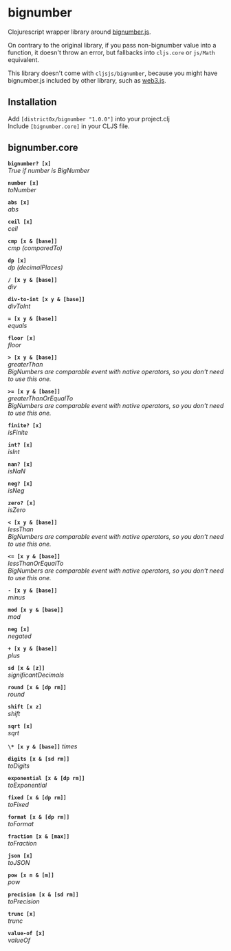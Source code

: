 # bignumber

Clojurescript wrapper library around [bignumber.js](https://github.com/MikeMcl/bignumber.js/). 

On contrary to the original library, if you pass non-bignumber value into a function, it doesn't throw an error, but fallbacks into `cljs.core` or `js/Math` equivalent. 

This library doesn't come with `cljsjs/bignumber`, because you might have bignumber.js included by other library, such as [web3.js](https://github.com/ethereum/web3.js/).

## Installation
Add `[district0x/bignumber "1.0.0"]` into your project.clj  
Include `[bignumber.core]` in your CLJS file.

## bignumber.core
**`bignumber? [x]`**  
*True if number is BigNumber*  

**`number [x]`**  
*toNumber*  

**`abs [x]`**    
*abs*

**`ceil [x]`**  
*ceil*

**`cmp [x & [base]]`**  
*cmp (comparedTo)*  

**`dp [x]`**  
*dp (decimalPlaces)*  

**`/ [x y & [base]]`**  
*div*  

**`div-to-int [x y & [base]]`**  
*divToInt*  

**`= [x y & [base]]`**  
*equals*  

**`floor [x]`**  
*floor*  

**`> [x y & [base]]`**  
*greaterThan*  
*BigNumbers are comparable event with native operators, so you don't need to use this one.*  

**`>= [x y & [base]]`**  
*greaterThanOrEqualTo*  
*BigNumbers are comparable event with native operators, so you don't need to use this one.*  

**`finite? [x]`**    
*isFinite*  

**`int? [x]`**  
*isInt*
  
**`nan? [x]`**  
*isNaN*  

**`neg? [x]`**  
*isNeg*  

**`zero? [x]`**  
*isZero*  

**`< [x y & [base]]`**  
*lessThan*  
*BigNumbers are comparable event with native operators, so you don't need to use this one.*  

**`<= [x y & [base]]`**  
*lessThanOrEqualTo*  
*BigNumbers are comparable event with native operators, so you don't need to use this one.*  

**`- [x y & [base]]`**  
*minus*  

**`mod [x y & [base]]`**  
*mod*  

**`neg [x]`**  
*negated*  

**`+ [x y & [base]]`**   
*plus*  

**`sd [x & [z]]`**  
*significantDecimals*  

**`round [x & [dp rm]]`**  
*round*  

**`shift [x z]`**  
*shift*  

**`sqrt [x]`**  
*sqrt*  

**`\* [x y & [base]]`**
*times*

**`digits [x & [sd rm]]`**  
*toDigits*  

**`exponential [x & [dp rm]]`**  
*toExponential*  

**`fixed [x & [dp rm]]`**  
*toFixed*  

**`format [x & [dp rm]]`**  
*toFormat*  

**`fraction [x & [max]]`**  
*toFraction*  

**`json [x]`**  
*toJSON*  

**`pow [x n & [m]]`**  
*pow*  

**`precision [x & [sd rm]]`**  
*toPrecision*  

**`trunc [x]`**  
*trunc*  

**`value-of [x]`**  
*valueOf*  




